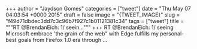 
+++
author = "Jaydson Gomes"
categories = ["tweet"]
date = "Thu May 07 04:03:54 +0000 2015"
draft = false
image = "{TWEET_IMAGE}"
slug = "f49d71dbdec3dd7c3c96b7f927c1b01121381c34"
tags = ["tweet"]
title = """RT @BrendanEich: 1/ seein..."""
+++
RT @BrendanEich: 1/ seeing Microsoft embrace 'the grain of the web" with Edge fulfills my personal-best goals from Firefox 1.0 era through …
